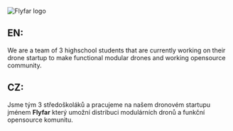 ![Flyfar logo](/ColorText.svg)

## EN:
We are a team of 3 highschool students that are currently working on their drone startup to make functional modular drones and working opensource community.


## CZ:
Jsme tým 3 středoškoláků a pracujeme na našem dronovém startupu jménem **Flyfar** který umožní distribuci modulárních dronů a funkční opensource komunitu.
